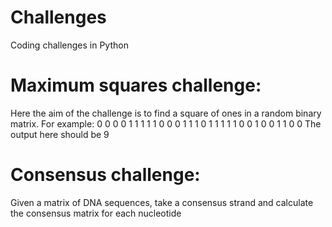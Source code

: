# Challenges
Coding challenges in Python

# Maximum squares challenge:
Here the aim of the challenge is to find a square of ones in a random binary matrix. For example:
0 0 0 0 1 1
1 1 1 0 0 0
1 1 1 0 1 1
1 1 1 0 0 1
0 0 1 1 0 0
The output here should be 9

# Consensus challenge:
Given a matrix of DNA sequences, take a consensus strand and calculate the consensus matrix for each nucleotide

